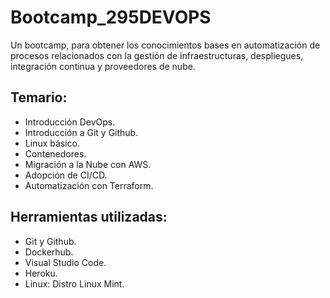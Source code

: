 # Bootcamp_295DEVOPS
Un bootcamp, para obtener los conocimientos bases en automatización de procesos relacionados con la gestión de infraestructuras, despliegues, integración continua y proveedores de nube.

## Temario: 
- Introducción DevOps.
- Introducción a Git y Github.
- Linux básico.
- Contenedores.
- Migración a la Nube con AWS.
- Adopción de CI/CD.
- Automatización con Terraform.

## Herramientas utilizadas:
- Git y Github.
- Dockerhub.
- Visual Studio Code.
- Heroku.
- Linux: Distro Linux Mint.
